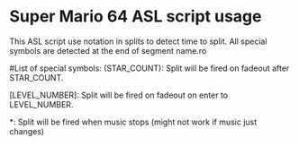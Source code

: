 # Super Mario 64 ASL script usage
This ASL script use notation in splits to detect time to split. All special symbols are detected at the end of segment name.ro

#List of special symbols:
(STAR_COUNT): Split will be fired on fadeout after STAR_COUNT.

[LEVEL_NUMBER]: Split will be fired on fadeout on enter to LEVEL_NUMBER.

*: Split will be fired when music stops (might not work if music just changes)
